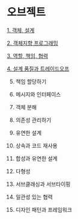 # 오브젝트

[1. 객체, 설계](chapter1.md)

[2. 객체지향 프로그래밍](chapter2.md)

[3. 역할, 책임, 협력](chapter3.md)

[4. 설계 품질과 트레이드오프](chapter4.md)

5. 책임 할당하기

6. 메시지와 인터페이스

7. 객체 분해

8. 의존성 관리하기

9. 유연한 설계

10. 상속과 코드 재사용

11. 합성과 유연한 설계

12. 다형성

13. 서브클래싱과 서브타이핑

14. 일관성 있는 협력

15. 디자인 패턴과 프레임워크

